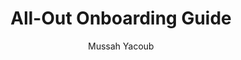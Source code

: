 ---
layout: guide
title: All-Out Onboarding Guide
shorttitle: Read This First! (placeholder)
author: Mussah Yacoub
excerpt: >
  This is a quick overview of some things you should do right now or that you
  should know exist.  It will direct you to more detailed information where
  necessary.
---